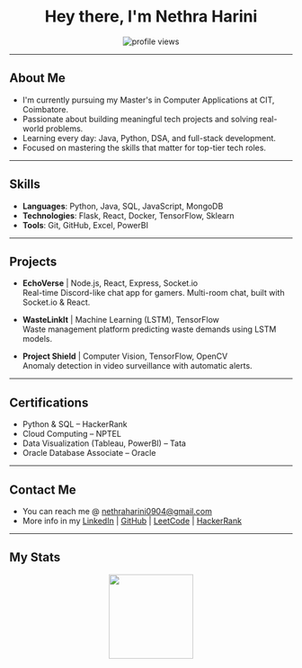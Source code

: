 <h1 align="center">Hey there, I'm Nethra Harini </h1>
<p align="center">
  <img src="https://komarev.com/ghpvc/?username=nethraharini&label=Profile%20Views&color=0e75b6&style=flat" alt="profile views" />
</p>

---

##  About Me

-  I'm currently pursuing my Master's in Computer Applications at CIT, Coimbatore.
-  Passionate about building meaningful tech projects and solving real-world problems.
-  Learning every day: Java, Python, DSA, and full-stack development.
-  Focused on mastering the skills that matter for top-tier tech roles.

---

##  Skills

- **Languages**: Python, Java, SQL, JavaScript, MongoDB  
- **Technologies**: Flask, React, Docker, TensorFlow, Sklearn
- **Tools**: Git, GitHub, Excel, PowerBI  

---

## Projects

- **EchoVerse** | Node.js, React, Express, Socket.io  
  Real-time Discord-like chat app for gamers. Multi-room chat, built with Socket.io & React.

- **WasteLinkIt** | Machine Learning (LSTM), TensorFlow  
  Waste management platform predicting waste demands using LSTM models.

- **Project Shield** | Computer Vision, TensorFlow, OpenCV  
  Anomaly detection in video surveillance with automatic alerts.

---

##  Certifications

- Python & SQL – HackerRank  
- Cloud Computing – NPTEL  
- Data Visualization (Tableau, PowerBI) – Tata  
- Oracle Database Associate – Oracle  

---

##  Contact Me

- You can reach me @ nethraharini0904@gmail.com  
- More info in my [LinkedIn](https://www.linkedin.com/in/nethra-harini-8b500024a/) | [GitHub](https://github.com/nethraharini) | [LeetCode](https://leetcode.com/u/nethra0904/) | [HackerRank](https://www.hackerrank.com/profile/nethraharini0904)

---

## My Stats

<p align="center">
  <img src="https://github-readme-stats.vercel.app/api?username=nethraharini&show_icons=true&theme=radical" height="150" />
</p>
